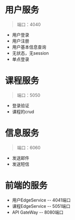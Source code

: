 # 用户服务

> 端口：4040

- 用户登录
- 用户注册
- 用户基本信息查询
- 无状态，无session
- 单点登录

# 课程服务

> 端口：5050

- 登录验证
- 课程的crud

# 信息服务

> 端口：6060

- 发送邮件
- 发送短信

# 前端的服务

- 用户EdgeService -- 4041端口
- 课程EdgeService -- 5051端口
- API GateWay -- 8080端口

